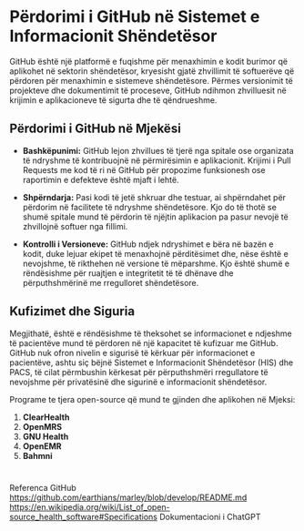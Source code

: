 # Përdorimi i GitHub në Sistemet e Informacionit Shëndetësor
GitHub është një platformë e fuqishme për menaxhimin e kodit burimor që aplikohet në sektorin shëndetësor, kryesisht gjatë zhvillimit të softuerëve që përdoren për menaxhimin e sistemeve shëndetësore. Përmes versionimit të projekteve dhe dokumentimit të proceseve, GitHub ndihmon zhvilluesit në krijimin e aplikacioneve të sigurta dhe të qëndrueshme.

## Përdorimi i GitHub në Mjekësi
- **Bashkëpunimi:**
GitHub lejon zhvillues të tjerë nga spitale ose organizata të ndryshme të kontribuojnë në përmirësimin e aplikacionit. Krijimi i Pull Requests me kod të ri në GitHub për propozime funksionesh ose raportimin e defekteve është mjaft i lehtë.

- **Shpërndarja:**
Pasi kodi të jetë shkruar dhe testuar, ai shpërndahet për përdorim në facilitete të ndryshme shëndetësore. Kjo do të thotë se shumë spitale mund të përdorin të njëjtin aplikacion pa pasur nevojë të zhvillojnë softuer nga fillimi.

- **Kontrolli i Versioneve:**
GitHub ndjek ndryshimet e bëra në bazën e kodit, duke lejuar ekipet të menaxhojnë përditësimet dhe, nëse është e nevojshme, të rikthehen në versione të mëparshme. Kjo është shumë e rëndësishme për ruajtjen e integritetit të të dhënave dhe përputhshmërinë me rregulloret shëndetësore.

## Kufizimet dhe Siguria
Megjithatë, është e rëndësishme të theksohet se informacionet e ndjeshme të pacientëve mund të përdoren në një kapacitet të kufizuar me GitHub. GitHub nuk ofron nivelin e sigurisë të kërkuar për informacionet e pacientëve, ashtu siç bëjnë Sistemet e Informacionit Shëndetësor (HIS) dhe PACS, të cilat përmbushin kërkesat për përputhshmëri rregullatore të nevojshme për privatësinë dhe sigurinë e informacionit shëndetësor.

Programe te tjera open-source që mund te gjinden dhe aplikohen në Mjeksi: 
1. **ClearHealth**
2. **OpenMRS**
3. **GNU Health**
4. **OpenEMR**
5. **Bahmni**

#

Referenca
GitHub 
https://github.com/earthians/marley/blob/develop/README.md
https://en.wikipedia.org/wiki/List_of_open-source_health_software#Specifications
Dokumentacioni i ChatGPT
